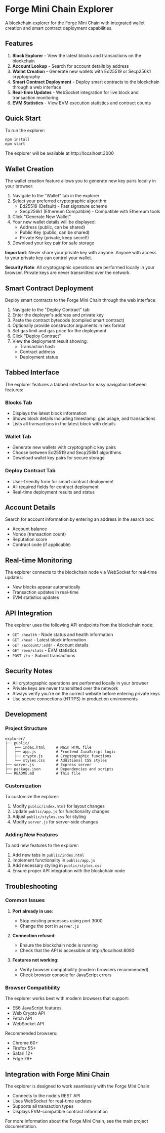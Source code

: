 # Forge Mini Chain Explorer

A blockchain explorer for the Forge Mini Chain with integrated wallet creation and smart contract deployment capabilities.

## Features

1. **Block Explorer** - View the latest blocks and transactions on the blockchain
2. **Account Lookup** - Search for account details by address
3. **Wallet Creation** - Generate new wallets with Ed25519 or Secp256k1 cryptography
4. **Smart Contract Deployment** - Deploy smart contracts to the blockchain through a web interface
5. **Real-time Updates** - WebSocket integration for live block and transaction monitoring
6. **EVM Statistics** - View EVM execution statistics and contract counts

## Quick Start

To run the explorer:

```bash
npm install
npm start
```

The explorer will be available at http://localhost:3000

## Wallet Creation

The wallet creation feature allows you to generate new key pairs locally in your browser:

1. Navigate to the "Wallet" tab in the explorer
2. Select your preferred cryptographic algorithm:
   - Ed25519 (Default) - Fast signature scheme
   - Secp256k1 (Ethereum Compatible) - Compatible with Ethereum tools
3. Click "Generate New Wallet"
4. Your new wallet details will be displayed:
   - Address (public, can be shared)
   - Public Key (public, can be shared)
   - Private Key (private, keep secret!)
5. Download your key pair for safe storage

**Important**: Never share your private key with anyone. Anyone with access to your private key can control your wallet.

**Security Note**: All cryptographic operations are performed locally in your browser. Private keys are never transmitted over the network.

## Smart Contract Deployment

Deploy smart contracts to the Forge Mini Chain through the web interface:

1. Navigate to the "Deploy Contract" tab
2. Enter the deployer's address and private key
3. Paste the contract bytecode (compiled smart contract)
4. Optionally provide constructor arguments in hex format
5. Set gas limit and gas price for the deployment
6. Click "Deploy Contract"
7. View the deployment result showing:
   - Transaction hash
   - Contract address
   - Deployment status

## Tabbed Interface

The explorer features a tabbed interface for easy navigation between features:

### Blocks Tab
- Displays the latest block information
- Shows block details including timestamp, gas usage, and transactions
- Lists all transactions in the latest block with details

### Wallet Tab
- Generate new wallets with cryptographic key pairs
- Choose between Ed25519 and Secp256k1 algorithms
- Download wallet key pairs for secure storage

### Deploy Contract Tab
- User-friendly form for smart contract deployment
- All required fields for contract deployment
- Real-time deployment results and status

## Account Details

Search for account information by entering an address in the search box:

- Account balance
- Nonce (transaction count)
- Reputation score
- Contract code (if applicable)

## Real-time Monitoring

The explorer connects to the blockchain node via WebSocket for real-time updates:

- New blocks appear automatically
- Transaction updates in real-time
- EVM statistics updates

## API Integration

The explorer uses the following API endpoints from the blockchain node:

- `GET /health` - Node status and health information
- `GET /head` - Latest block information
- `GET /account/:addr` - Account details
- `GET /evm/stats` - EVM statistics
- `POST /tx` - Submit transactions

## Security Notes

- All cryptographic operations are performed locally in your browser
- Private keys are never transmitted over the network
- Always verify you're on the correct website before entering private keys
- Use secure connections (HTTPS) in production environments

## Development

### Project Structure

```
explorer/
├── public/
│   ├── index.html     # Main HTML file
│   ├── app.js         # Frontend JavaScript logic
│   ├── crypto.js      # Cryptographic functions
│   └── styles.css     # Additional CSS styles
├── server.js          # Express server
├── package.json       # Dependencies and scripts
└── README.md          # This file
```

### Customization

To customize the explorer:

1. Modify `public/index.html` for layout changes
2. Update `public/app.js` for functionality changes
3. Adjust `public/styles.css` for styling
4. Modify `server.js` for server-side changes

### Adding New Features

To add new features to the explorer:

1. Add new tabs in `public/index.html`
2. Implement functionality in `public/app.js`
3. Add necessary styling in `public/styles.css`
4. Ensure proper API integration with the blockchain node

## Troubleshooting

### Common Issues

1. **Port already in use**:
   - Stop existing processes using port 3000
   - Change the port in `server.js`

2. **Connection refused**:
   - Ensure the blockchain node is running
   - Check that the API is accessible at http://localhost:8080

3. **Features not working**:
   - Verify browser compatibility (modern browsers recommended)
   - Check browser console for JavaScript errors

### Browser Compatibility

The explorer works best with modern browsers that support:
- ES6 JavaScript features
- Web Crypto API
- Fetch API
- WebSocket API

Recommended browsers:
- Chrome 60+
- Firefox 55+
- Safari 12+
- Edge 79+

## Integration with Forge Mini Chain

The explorer is designed to work seamlessly with the Forge Mini Chain:

- Connects to the node's REST API
- Uses WebSocket for real-time updates
- Supports all transaction types
- Displays EVM-compatible contract information

For more information about the Forge Mini Chain, see the main project documentation.